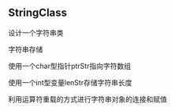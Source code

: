 ## StringClass

设计一个字符串类

字符串存储

使用一个char型指针ptrStr指向字符数组

使用一个int型变量lenStr存储字符串长度

利用运算符重载的方式进行字符串对象的连接和赋值

